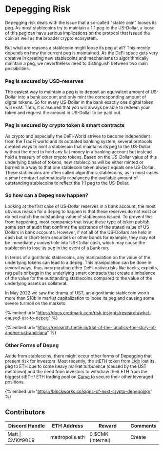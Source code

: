 # Depegging Risk

Depegging risk deals with the issue that a so-called "stable coin" looses its peg. As most stablecoins try to maintain a 1:1 peg to the US-Dollar, a loose of this peg can have serious implications on the protocol that issued the coin as well as the broader crypto ecosystem.

But what are reasons a stablecoin might loose its peg at all? This merely depends on how the current peg is maintained. As the DeFi space gets very creative in creating new stablecoins and mechanisms to algorithmically maintain a peg, we nevertheless need to distinguish between two main possibilities.

### **Peg is secured by USD-reserves**

The easiest way to maintain a peg is to deposit an equivalent amount of US-Dollar into a bank account and only mint the corresponding amount of digital tokens. So for every US-Dollar in the bank exactly one digital token will exist. Thus, it is assured that you will always be able to redeem your token and request the amount in US-Dollar to be paid out.

### **Peg is secured by crypto token & smart contracts**

As crypto and especially the DeFi-World strives to become independent from the TradFi world and its outdated banking system, several protocols created ways to mint a stablecoin that maintains its peg to the US-Dollar without the need to hold any fiat money in a banking account but instead hold a treasury of other crypto tokens. Based on the US-Dollar value of this underlying basket of tokens, new stablecoins will be either minted or burned in a way to that one stablecoin token always equals one US-Dollar. These stablecoins are often called algorithmic stablecoins, as in most cases a smart contract automatically rebalances the available amount of outstanding stablecoins to reflect the 1:1 peg to the US-Dollar.

### **So how can a Depeg now happen?**

Looking at the first case of US-Dollar reserves in a bank account, the most obvious reason for a depeg to happen is that these reserves do not exist or do not match the outstanding value of stablecoins issued. To prevent this from happening, most companies that issue these type of token publish some sort of audit that confirms the existence of the stated value of US-Dollars in bank accounts. However, if not all of the US-Dollars are held in cash but in short-term securities or other bonds for example, they may not be immediately convertible into US-Dollar cash, which may cause the stablecoin to lose its peg in the event of a bank run.

In terms of algorithmic stablecoins, any manipulation on the value of the underlying tokens can lead to a depeg. This manipulation can be done in several ways, thus incorporating other DeFi-native risks like hacks, exploits, rug pulls or bugs in the underlying smart contracts that create a imbalance of the value for the outstanding stablecoins compared to the value of the underlying assets as collateral.&#x20;

In May 2022 we saw the drama of UST, an algorithmic stablecoin worth more than $18b in market capitalization to loose its peg and causing some severe turmoil on the markets.

{% embed url="https://docs.credmark.com/risk-insights/research/what-caused-ust-to-depeg" %}

{% embed url="https://research.thetie.io/trial-of-the-lunatics-the-story-of-anchor-ust-and-luna" %}

### Other Forms of Depeg

Aside from stablecoins, there might occur other forms of Depegging that present risk for investors. Most recently, the stETH token from [Lido](https://docs.credmark.com/the-credmark-s-guide-to-defi/settlement-layer/staking/lido-finance) lost its peg to ETH due to some heavy market turbulence (caused by the UST meltdown) and the need from investors to withdraw their ETH from the biggest stETH/ ETH trading pool on [Curve ](https://docs.credmark.com/the-credmark-s-guide-to-defi/protocol-layer/dexes/curve)to secure their other leveraged positions.&#x20;

{% embed url="https://blockworks.co/signs-of-next-crypto-depegging/" %}

## Contributors

| Discord Handle   | ETH Address     | Reward            | Comments |
| ---------------- | --------------- | ----------------- | -------- |
| Matt \| CMK#9019 | mattropolis.eth | 0 $CMK (internal) | Create   |
